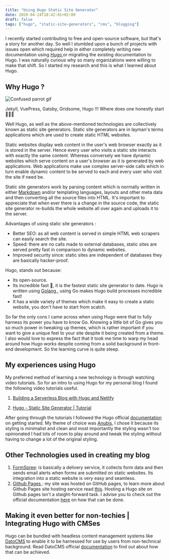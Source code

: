 ```yaml
---
title: "Using Hugo Static Site Generator"
date: 2020-04-24T18:42:01+02:00
draft: false
tags: ["hugo", "static-site-generators", "cms", "blogging"]
---
```


I recently started contributing to free and open-source software, but that's a story for another day. So well I stumbled upon a bunch of projects with issues open which required help in either completely writing new documentation using <a href="https://gohugo.io/" class="article-link">Hugo </a> or migrating the existing documentation to Hugo. I was naturally curious why so many organizations were willing to make that shift. So I started my research and this is what I learned about Hugo.

## Why Hugo ?

<img src="https://media.giphy.com/media/5PSPV1ucLX31u/giphy.gif" alt="Confused parrot gif">

Jekyll, VuePress, Gatsby, Gridsome, Hugo !!! Where does one honestly start 🤷🏾‍♀️

Well Hugo, as well as the above-mentioned technologies are collectively known as static site generators. Static site generators are in layman's terms applications which are used to create static HTML websites. 

Static websites display web content in the user's web browser exactly as it is stored in the server. Hence every user who visits a static site interacts with exactly the same content. Whereas conversely we have dynamic websites which serve content on a user's browser as it is generated by web applications. Web applications make use complex server-side calls which in turn enable dynamic content to be served to each and every user who visit the site if need be.

Static site generators work by parsing content which is normally written in either <a href="https://guides.github.com/features/mastering-markdown" class="article-link">Markdown</a> and/or templating languages, layouts and other meta data and then converting all the source files into HTML. It's important to appreciate that when ever there is a change in the source code, the static site generator re-builds the whole website all over again and uploads it to the server. 

Advantages of using static site generators :

* Better SEO: as all web content is served in simple HTML web scrapers can easily search the site. 
* Speed: there are no calls made to external databases, static sites are served pretty fast in comparison to dynamic websites.
* Improved security since: static sites are independent of databases they are basically hacker-proof.

Hugo, stands out because:

* Its open-source.
* Its incredible fast 🚀, it is the fastest static site generator to date. Hugo is written using <a href="https://golang.org/"  class="article-link">Golang </a>, using Go makes Hugo build processes incredible fast!
* It has a wide variety of themes which make it easy to create a static website, you don't have to start from scatch.

So far the only cons I came across when using Hugo were that to fully harness its power you have to know Go. Knowing a little bit of Go gives you so much power in tweaking up themes, which is rather important if you want to give a unique feel to your site despite it being created from a theme. I also would love to express the fact that it took me time to warp my head around how Hugo works despite coming from a solid background in front-end development. So the learning curve is quite steep.

## My experiences using Hugo

My preferred method of learning a new technology is through watching video tutorials.
So for an intro to using Hugo for my personal blog I found the following video tutorials useful.

1. <a href="https://www.youtube.com/watch?v=gSiAcyTWU3c&t=510s" class="article-link">Building a Serverless Blog with Hugo and Netlify</a>

2. <a href="https://www.youtube.com/playlist?list=PLLAZ4kZ9dFpOnyRlyS-liKL5ReHDcj4G3" class="article-link">Hugo - Static Site Generator | Tutorial</a>

After going through the tutorials I followed the Hugo official <a href="https://gohugo.io/getting-started/" class="article-link">documentation</a> on getting started. My theme of choice was <a href="https://themes.gohugo.io/hugo-theme-anubis/" class="article-link">Anubis</a>, I chose it because its styling is minimalist and clean and most importantly the styling wasn't too opinionated I had lots of room to play around and tweak the styling without having to change a lot of the original styling.

## Other Technologies used in creating my blog

1. <a href="https://formspree.io/" class="article-link">FormSpree</a>: is basically a delivery service, it collects form data and then sends email alerts when forms are submitted on static websites. Its integration into a static website is very easy and seamless.
2. <a href="https://pages.github.com/" class="article-link">Github Pages </a>: my site was hosted on GitHub pages, to learn more about Github Pages site hosting service read <a href="https://help.github.com/en/github/working-with-github-pages/about-github-pages#user--organization-pages" class="article-link">this</a>. Hosting a Hugo site on Github pages isn't a staight-forward task. I advise you to check out the official documentation <a href="https://gohugo.io/hosting-and-deployment/hosting-on-github/#github-user-or-organization-pages" class="article-link">here</a> on how that can be done.

## Making it even better for non-techies | Integrating Hugo with CMSes

Hugo can be bundled with headless content management systems like <a href="https://www.datocms.com/" class="article-link">DatoCMS</a> to enable it to be harnessed for use by users from non-technical background. Read DatoCMS official <a href="https://www.datocms.com/docs/hugo" class="article-link">documentation</a> to find out about how that can be achieved.

